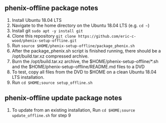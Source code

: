 ## phenix-offline package notes
1) Install Ubuntu 18.04 LTS
2) Navigate to the home directory on the Ubuntu 18.04 LTS (e.g. `cd ~`)
3) Install git `sudo apt -y install git`
4) Clone this repository `git clone https://github.com/eric-c-wood/phenix-setup-offline.git`
5) Run `source $HOME/phenix-setup-offline/package_phenix.sh`
6) After the package_phenix.sh script is finished running, there should be a 
/opt/build.tar.xz compressed archive.  
7) Burn the /opt/build.tar.xz archive, the $HOME/phenix-setup-offline/*.sh and the $HOME/phenix-setup-offline/README.md files to a DVD
8) To test, copy all files from the DVD to $HOME on a clean Ubuntu 18.04 LTS
installation.  
9) Run `cd $HOME;source setup_offline.sh`

## phenix-offline update package notes
1) To update from an existing installation, Run `cd $HOME;source update_offline.sh` for step 9
